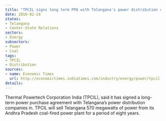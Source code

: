 ```yaml
---
title: "TPCIL signs long term PPA with Telangana's power distribution companies"
date: 2016-02-24
states:
- Telangana
- Center-State Relations
sectors:
- Energy
subsectors:
- Power
- Coal
tags:
- TPCIL
- Distribution
sources:
- name: Economic Times
  url: http://economictimes.indiatimes.com/industry/energy/power/tpcil-signs-8-year-ppa-with-telangana-power-discoms/articleshow/51042519.cms
details:
---
```


Thermal Powertech Corporation India (TPCIL), said it has signed a long-term power purchase agreement with Telangana’s power distribution companies in. TPCIL will sell Telangana 570 megawatts of power from its Andhra Pradesh coal-fired power plant for a period of eight years.
